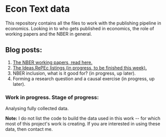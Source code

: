 # Econ Text data
This repository contains all the files to work with the publishing pipeline in economics.
Looking in to who gets published in economics, the role of working papers and the NBER in general.


## Blog posts:
1. [The NBER working papers, read here.](
https://github.com/shoganhennessy/Econ_text_data/blob/master/Blog_post_exploration/1_NBER_working_papers.md)
2. [The Ideas.RePEc listings (in progress, to be finished this week).](
https://github.com/shoganhennessy/Econ_text_data/blob/master/Blog_post_exploration/2_RePEc_listings.md)
3. NBER inclusion, what is it good for? (in progress, up later).
4. Forming a research question and a causal exercise (in progress, up later).

### Work in progress.  Stage of progress:
Analysing fully collected data.

**Note:** I do not list the code to build the data used in this work -- for which most of this project's work is creating.
If you are interested in using these data, then contact me.
